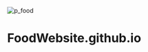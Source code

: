 ![p_food](https://github.com/yashsurma/FoodWebsite.github.io/assets/146830702/ea2cbf30-dfc6-4c61-a550-94f55a9bcdd4)
# FoodWebsite.github.io
